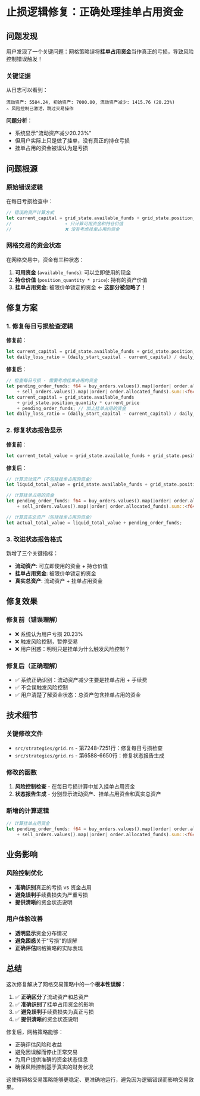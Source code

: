# 止损逻辑修复：正确处理挂单占用资金

## 问题发现

用户发现了一个关键问题：网格策略误将**挂单占用资金**当作真正的亏损，导致风险控制错误触发！

### 关键证据

从日志可以看到：
```
流动资产: 5584.24, 初始资产: 7000.00, 流动资产减少: 1415.76 (20.23%)
⚠️ 风险控制已激活，跳过交易操作
```

**问题分析**：
- 系统显示"流动资产减少20.23%"
- 但用户实际上只是做了挂单，没有真正的持仓亏损
- 挂单占用的资金被误认为是亏损

## 问题根源

### 原始错误逻辑

在每日亏损检查中：
```rust
// 错误的资产计算方式
let current_capital = grid_state.available_funds + grid_state.position_quantity * current_price;
//                    ↑ 只计算可用资金和持仓价值
//                    ❌ 没有考虑挂单占用的资金
```

### 网格交易的资金状态

在网格交易中，资金有三种状态：
1. **可用资金** (`available_funds`): 可以立即使用的现金
2. **持仓价值** (`position_quantity * price`): 持有的资产价值  
3. **挂单占用资金**: 被限价单锁定的资金 ← **这部分被忽略了！**

## 修复方案

### 1. 修复每日亏损检查逻辑

**修复前**：
```rust
let current_capital = grid_state.available_funds + grid_state.position_quantity * current_price;
let daily_loss_ratio = (daily_start_capital - current_capital) / daily_start_capital;
```

**修复后**：
```rust
// 检查每日亏损 - 需要考虑挂单占用的资金
let pending_order_funds: f64 = buy_orders.values().map(|order| order.allocated_funds).sum::<f64>()
    + sell_orders.values().map(|order| order.allocated_funds).sum::<f64>();
let current_capital = grid_state.available_funds
    + grid_state.position_quantity * current_price
    + pending_order_funds; // 加上挂单占用的资金
let daily_loss_ratio = (daily_start_capital - current_capital) / daily_start_capital;
```

### 2. 修复状态报告显示

**修复前**：
```rust
let current_total_value = grid_state.available_funds + grid_state.position_quantity * current_price;
```

**修复后**：
```rust
// 计算流动资产（不包括挂单占用的资金）
let liquid_total_value = grid_state.available_funds + grid_state.position_quantity * current_price;

// 计算挂单占用的资金
let pending_order_funds: f64 = buy_orders.values().map(|order| order.allocated_funds).sum::<f64>()
    + sell_orders.values().map(|order| order.allocated_funds).sum::<f64>();

// 计算真实总资产（包括挂单占用的资金）
let actual_total_value = liquid_total_value + pending_order_funds;
```

### 3. 改进状态报告格式

新增了三个关键指标：
- **流动资产**: 可立即使用的资金 + 持仓价值
- **挂单占用资金**: 被限价单锁定的资金
- **真实总资产**: 流动资产 + 挂单占用资金

## 修复效果

### 修复前（错误理解）
- ❌ 系统认为用户亏损 20.23%
- ❌ 触发风险控制，暂停交易
- ❌ 用户困惑：明明只是挂单为什么触发风险控制？

### 修复后（正确理解）
- ✅ 系统正确识别：流动资产减少主要是挂单占用 + 手续费
- ✅ 不会误触发风险控制
- ✅ 用户清楚了解资金状态：总资产包含挂单占用的资金

## 技术细节

### 关键修改文件
- `src/strategies/grid.rs` - 第7248-7251行：修复每日亏损检查
- `src/strategies/grid.rs` - 第6588-6650行：修复状态报告生成

### 修改的函数
1. **风险控制检查** - 在每日亏损计算中加入挂单占用资金
2. **状态报告生成** - 分别显示流动资产、挂单占用资金和真实总资产

### 新增的计算逻辑
```rust
// 计算挂单占用资金
let pending_order_funds: f64 = buy_orders.values().map(|order| order.allocated_funds).sum::<f64>()
    + sell_orders.values().map(|order| order.allocated_funds).sum::<f64>();
```

## 业务影响

### 风险控制优化
- **准确识别**真正的亏损 vs 资金占用
- **避免误判**手续费损失为严重亏损
- **提供清晰**的资金状态说明

### 用户体验改善
- **透明显示**资金分布情况
- **避免困惑**关于"亏损"的误解
- **正确评估**网格策略的实际表现

## 总结

这次修复解决了网格交易策略中的一个**根本性误解**：

1. ✅ **正确区分**了流动资产和总资产
2. ✅ **准确识别**了挂单占用资金的影响  
3. ✅ **避免误判**手续费损失为真正亏损
4. ✅ **提供清晰**的资金状态说明

修复后，网格策略能够：
- 正确评估风险和收益
- 避免因误解而停止正常交易
- 为用户提供准确的资金状态信息
- 确保风险控制基于真实的财务状况

这使得网格交易策略能够更稳定、更准确地运行，避免因为逻辑错误而影响交易效果。 